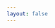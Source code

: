 ```yaml
---
layout: false
---
```


<script lang='ts' setup>

import {defineCustomElement} from 'vue'

import VueBook from './book.vue'


// Use custom element/shadow DOM to exclude site's CSS during development
// When built the site's CSS will simply not be included
const ssr = import.meta.env.SSR
if (!ssr){
    customElements.define('custom-book', defineCustomElement(VueBook))
}

</script>


<VueBook v-if='ssr' />
<custom-book v-else />
